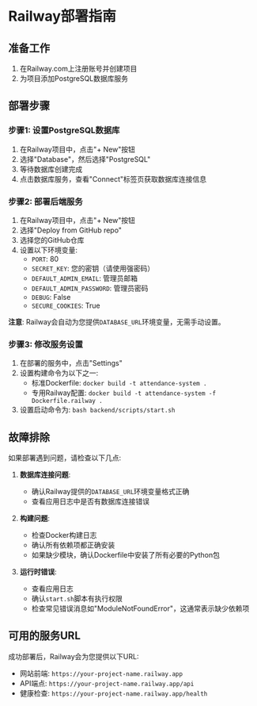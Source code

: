# Railway部署指南

## 准备工作

1. 在Railway.com上注册账号并创建项目
2. 为项目添加PostgreSQL数据库服务

## 部署步骤

### 步骤1: 设置PostgreSQL数据库

1. 在Railway项目中，点击"+ New"按钮
2. 选择"Database"，然后选择"PostgreSQL"
3. 等待数据库创建完成
4. 点击数据库服务，查看"Connect"标签页获取数据库连接信息

### 步骤2: 部署后端服务

1. 在Railway项目中，点击"+ New"按钮
2. 选择"Deploy from GitHub repo"
3. 选择您的GitHub仓库
4. 设置以下环境变量:
   - `PORT`: 80
   - `SECRET_KEY`: 您的密钥（请使用强密码）
   - `DEFAULT_ADMIN_EMAIL`: 管理员邮箱
   - `DEFAULT_ADMIN_PASSWORD`: 管理员密码
   - `DEBUG`: False
   - `SECURE_COOKIES`: True

**注意**: Railway会自动为您提供`DATABASE_URL`环境变量，无需手动设置。

### 步骤3: 修改服务设置

1. 在部署的服务中，点击"Settings"
2. 设置构建命令为以下之一:
   - 标准Dockerfile: `docker build -t attendance-system .`
   - 专用Railway配置: `docker build -t attendance-system -f Dockerfile.railway .`
3. 设置启动命令为: `bash backend/scripts/start.sh`

## 故障排除

如果部署遇到问题，请检查以下几点:

1. **数据库连接问题**:
   - 确认Railway提供的`DATABASE_URL`环境变量格式正确
   - 查看应用日志中是否有数据库连接错误
   
2. **构建问题**:
   - 检查Docker构建日志
   - 确认所有依赖项都正确安装
   - 如果缺少模块，确认Dockerfile中安装了所有必要的Python包
   
3. **运行时错误**:
   - 查看应用日志
   - 确认`start.sh`脚本有执行权限
   - 检查常见错误消息如"ModuleNotFoundError"，这通常表示缺少依赖项

## 可用的服务URL

成功部署后，Railway会为您提供以下URL:
- 网站前端: `https://your-project-name.railway.app`
- API端点: `https://your-project-name.railway.app/api`
- 健康检查: `https://your-project-name.railway.app/health` 